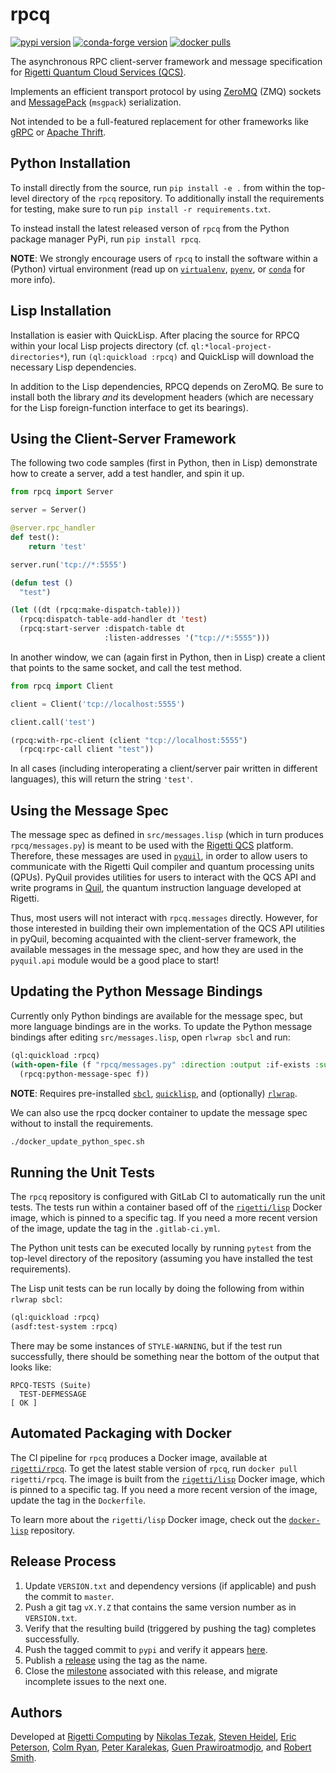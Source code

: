 rpcq
====

[![pypi version](https://img.shields.io/pypi/v/rpcq.svg)](https://pypi.org/project/rpcq/)
[![conda-forge version](https://img.shields.io/conda/vn/conda-forge/rpcq.svg)](https://anaconda.org/conda-forge/rpcq)
[![docker pulls](https://img.shields.io/docker/pulls/rigetti/rpcq.svg)](https://hub.docker.com/r/rigetti/rpcq)

The asynchronous RPC client-server framework and message specification for
[Rigetti Quantum Cloud Services (QCS)](https://www.rigetti.com/).

Implements an efficient transport protocol by using [ZeroMQ](http://zeromq.org/) (ZMQ) sockets and
[MessagePack](https://msgpack.org/index.html) (`msgpack`) serialization.

Not intended to be a full-featured replacement for other frameworks like
[gRPC](https://grpc.io/) or [Apache Thrift](https://thrift.apache.org/).

Python Installation
-------------------

To install directly from the source, run `pip install -e .` from within the top-level
directory of the `rpcq` repository. To additionally install the requirements for testing,
make sure to run `pip install -r requirements.txt`.

To instead install the latest released verson of `rpcq` from the Python package manager PyPi,
run `pip install rpcq`.

**NOTE**: We strongly encourage users of `rpcq` to install the software within a (Python)
virtual environment (read up on [`virtualenv`](https://github.com/pypa/virtualenv),
[`pyenv`](https://github.com/pyenv/pyenv), or [`conda`](https://github.com/conda/conda)
for more info).

Lisp Installation
-----------------

Installation is easier with QuickLisp. After placing the source for RPCQ within your local
Lisp projects directory (cf. `ql:*local-project-directories*`), run `(ql:quickload :rpcq)`
and QuickLisp will download the necessary Lisp dependencies.

In addition to the Lisp dependencies, RPCQ depends on ZeroMQ.  Be sure to install both the
library *and* its development headers (which are necessary for the Lisp foreign-function
interface to get its bearings).

Using the Client-Server Framework
---------------------------------

The following two code samples (first in Python, then in Lisp) demonstrate how to create a server, add a test handler, and spin it up.

```python
from rpcq import Server

server = Server()

@server.rpc_handler
def test():
    return 'test'

server.run('tcp://*:5555')
```

```lisp
(defun test ()
  "test")

(let ((dt (rpcq:make-dispatch-table)))
  (rpcq:dispatch-table-add-handler dt 'test)
  (rpcq:start-server :dispatch-table dt
                     :listen-addresses '("tcp://*:5555")))
```

In another window, we can (again first in Python, then in Lisp) create a client that points to the same socket, and call the test method.

```python
from rpcq import Client

client = Client('tcp://localhost:5555')

client.call('test')
```

```lisp
(rpcq:with-rpc-client (client "tcp://localhost:5555")
  (rpcq:rpc-call client "test"))
```

In all cases (including interoperating a client/server pair written in different languages), this will return the string `'test'`.

Using the Message Spec
----------------------

The message spec as defined in `src/messages.lisp` (which in turn produces `rpcq/messages.py`)
is meant to be used with the [Rigetti QCS](https://www.rigetti.com/qcs) platform. Therefore,
these messages are used in [`pyquil`](https://github.com/rigetticomputing/pyquil), in order
to allow users to communicate with the Rigetti Quil compiler and quantum processing units (QPUs).
PyQuil provides utilities for users to interact with the QCS API and write programs in
[Quil](https://arxiv.org/abs/1608.03355), the quantum instruction language developed at Rigetti.

Thus, most users will not interact with `rpcq.messages` directly. However, for those interested
in building their own implementation of the QCS API utilities in pyQuil, becoming acquainted
with the client-server framework, the available messages in the message spec, and how they
are used in the `pyquil.api` module would be a good place to start!

Updating the Python Message Bindings
------------------------------------

Currently only Python bindings are available for the message spec, but more language bindings
are in the works. To update the Python message bindings after editing `src/messages.lisp`,
open `rlwrap sbcl` and run:

```lisp
(ql:quickload :rpcq)
(with-open-file (f "rpcq/messages.py" :direction :output :if-exists :supersede)
  (rpcq:python-message-spec f))
```

**NOTE**: Requires pre-installed
[`sbcl`](http://www.sbcl.org/),
[`quicklisp`](https://www.quicklisp.org/beta/), and
(optionally) [`rlwrap`](https://github.com/hanslub42/rlwrap).

We can also use the rpcq docker container to update the message spec without to install the
requirements.

```bash
./docker_update_python_spec.sh
```

Running the Unit Tests
----------------------

The `rpcq` repository is configured with GitLab CI to automatically run the unit tests.
The tests run within a container based off of the
[`rigetti/lisp`](https://hub.docker.com/r/rigetti/lisp) Docker image, which is pinned to a specific
tag. If you need a more recent version of the image, update the tag in the `.gitlab-ci.yml`.

The Python unit tests can be executed locally by running `pytest` from the top-level
directory of the repository (assuming you have installed the test requirements).

The Lisp unit tests can be run locally by doing the following from within `rlwrap sbcl`:

```lisp
(ql:quickload :rpcq)
(asdf:test-system :rpcq)
```

There may be some instances of `STYLE-WARNING`, but if the test run successfully,
there should be something near the bottom of the output that looks like:

```
RPCQ-TESTS (Suite)
  TEST-DEFMESSAGE                                                         [ OK ]
```

Automated Packaging with Docker
-------------------------------

The CI pipeline for `rpcq` produces a Docker image, available at
[`rigetti/rpcq`](https://hub.docker.com/r/rigetti/rpcq). To get the latest stable
version of `rpcq`, run `docker pull rigetti/rpcq`. The image is built from the
[`rigetti/lisp`](https://hub.docker.com/r/rigetti/lisp) Docker image, which is pinned to a specific
tag. If you need a more recent version of the image, update the tag in the `Dockerfile`.

To learn more about the `rigetti/lisp` Docker image, check out the
[`docker-lisp`](https://github.com/rigetti/docker-lisp) repository.

Release Process
---------------

1. Update `VERSION.txt` and dependency versions (if applicable) and push the commit to `master`.
2. Push a git tag `vX.Y.Z` that contains the same version number as in `VERSION.txt`.
3. Verify that the resulting build (triggered by pushing the tag) completes successfully.
4. Push the tagged commit to `pypi` and verify it appears [here](https://pypi.org/project/rpcq/).
5. Publish a [release](https://github.com/rigetti/rpcq/releases) using the tag as the name.
6. Close the [milestone](https://github.com/rigetti/rpcq/milestones) associated with this release,
   and migrate incomplete issues to the next one.

Authors
-------

Developed at [Rigetti Computing](https://github.com/rigetticomputing) by
[Nikolas Tezak](https://github.com/ntezak),
[Steven Heidel](https://github.com/stevenheidel),
[Eric Peterson](https://github.com/ecp-rigetti),
[Colm Ryan](https://github.com/caryan),
[Peter Karalekas](https://github.com/karalekas),
[Guen Prawiroatmodjo](https://github.com/guenp), and
[Robert Smith](https://github.com/tarballs-are-good).
